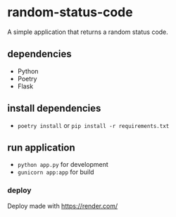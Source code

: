 # random-status-code

A simple application that returns a random status code.

## dependencies 

- Python
- Poetry
- Flask

## install dependencies

- `poetry install` or `pip install -r requirements.txt`

## run application

- `python app.py` for development
- `gunicorn app:app` for build

### deploy

Deploy made with https://render.com/
